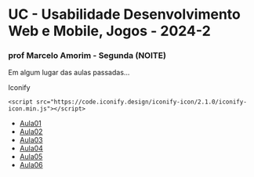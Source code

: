 # UC - Usabilidade Desenvolvimento Web e Mobile, Jogos - 2024-2

### prof Marcelo Amorim - Segunda (NOITE)

Em algum lugar das aulas passadas...

Iconify
```
<script src="https://code.iconify.design/iconify-icon/2.1.0/iconify-icon.min.js"></script>
```

* [Aula01](./Aula01-2608/)
* [Aula02](./Aula02-0209/)
* [Aula03](./Aula03-0909/)
* [Aula04](./Aula04-1609/)
* [Aula05](./Aula05-2309/)
* [Aula06](./Aula06-3009/)